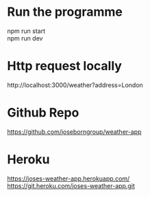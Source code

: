 # Run the programme
npm run start \
npm run dev

# Http request locally
http://localhost:3000/weather?address=London

# Github Repo
https://github.com/joseborngroup/weather-app

# Heroku
https://joses-weather-app.herokuapp.com/ \
https://git.heroku.com/joses-weather-app.git